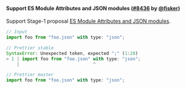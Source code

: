 #### Support ES Module Attributes and JSON modules ([#8436](https://github.com/prettier/prettier/pull/8436) by [@fisker](https://github.com/fisker))

Support Stage-1 proposal [ES Module Attributes and JSON modules](https://github.com/tc39/proposal-module-attributes).

<!-- prettier-ignore -->
```js
// Input
import foo from "foo.json" with type: "json";

// Prettier stable
SyntaxError: Unexpected token, expected ";" (1:28)
> 1 | import foo from "foo.json" with type: "json";
    |                            ^

// Prettier master
import foo from "foo.json" with type: "json";
```
